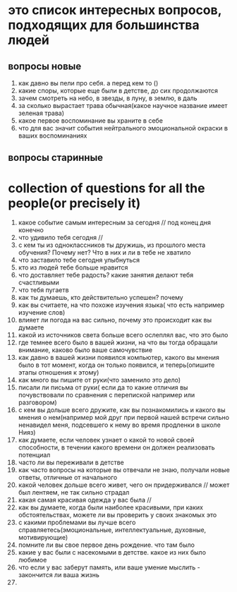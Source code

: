 # это список интересных вопросов, подходящих для большинства людей
## вопросы новые
1. как давно вы пели про себя. а перед кем то ()
2. какие споры, которые еще были в детстве, до сих продолжаются
3. зачем смотреть на небо, в звезды, в луну, в землю, в даль
4. за сколько вырастает трава обычная(какое научное название имеет зеленая трава)
5. какое первое воспоминание вы храните в себе
6. что для вас значит события нейтрального эмоциональной окраски в ваших воспоминаниях
## вопросы старинные
# collection of questions for all the people(or precisely it)
1. какое событие самым интересным за сегодня //     под конец дня конечно
2. что удивило тебя сегодня // 
3. с кем ты из одноклассников ты дружишь, из прошлого места обучения? Почему нет? Что в них и ли в тебе не хватило 
4. что заставило тебе сегодня улыбнуться
5. кто из людей тебе больше нравится
6. что доставляет тебе радость? какие занятия делают тебя счастливыми
7. что тебя пугаетв
8. как ты думаешь, кто действительно успешен? почему
9. как вы считаете, на что похоже изучения языка( что есть например изучение слов)
10. влияет ли погода на вас сильно, почему это происходит как вы думаете
11. какой из источников света больше всего ослеплял вас, что это было
12. где темнее всего было в вашей жизни, на что вы тогда обращали внимание, каково было ваше самочувствие
13. как давно в вашей жизни появился компьютер, какого вы мнения было в тот момент, когда он только появился, и теперь(опишите этапы отношения к этому)
14. как много вы пишите от руки(что заменило это дело)
15. писали ли письма от руки( если да то какие отличия вы почувствовали по сравнения с перепиской например или разговором)
16. с кем вы дольше всего дружите, как вы познакомились и какого вы мнения о нем(например мой друг при первой нашей встречи сильно ненавидел меня, подсевшего к нему во время продленки в школе Нияз)
17. как думаете, если человек узнает о какой то новой своей способности, в течении какого времени он должен реализовать потенциал
18. часто ли вы переживали в детстве
19. как часто вопросы на которые вы отвечали не знаю, получали новые ответы, отличные от начального
20. какой человек дольше всего живет, чего он придерживался // может был лентяем, не так сильно страдал
21. какая самая красивая одежда у вас была //
22. как вы думаете, когда были наиболее красивыми, при каких обстоятельствах, можете ли вы проверить у своих знакомых это
23. с какими проблемами вы лучше всего справляетесь(эмоциональные, интеллектуальные, духовные, мотивирующие)
24. помните ли вы свое первое день рождение. что там было 
25. какие у вас были с насекомыми в детстве. какое из них было любимое
26. что если у вас заберут память, или ваше умение мыслить - закончится ли ваша жизнь
27. 